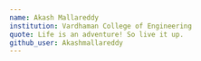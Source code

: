 ```yaml
---
name: Akash Mallareddy
institution: Vardhaman College of Engineering
quote: Life is an adventure! So live it up.
github_user: Akashmallareddy
---
```

